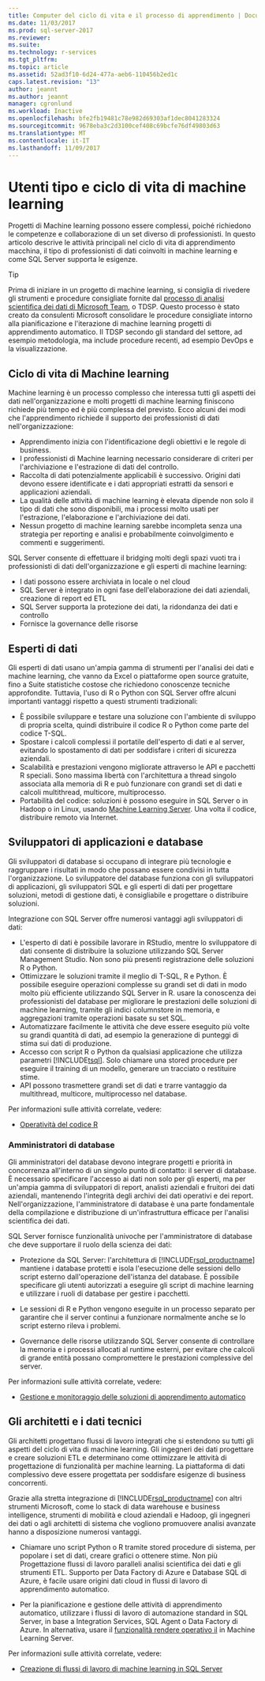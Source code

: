 ```yaml
---
title: Computer del ciclo di vita e il processo di apprendimento | Documenti Microsoft
ms.date: 11/03/2017
ms.prod: sql-server-2017
ms.reviewer: 
ms.suite: 
ms.technology: r-services
ms.tgt_pltfrm: 
ms.topic: article
ms.assetid: 52ad3f10-6d24-477a-aeb6-110456b2ed1c
caps.latest.revision: "13"
author: jeannt
ms.author: jeannt
manager: cgronlund
ms.workload: Inactive
ms.openlocfilehash: bfe2fb19481c78e982d69303af1dec8041283324
ms.sourcegitcommit: 9678eba3c2d3100cef408c69bcfe76df49803d63
ms.translationtype: MT
ms.contentlocale: it-IT
ms.lasthandoff: 11/09/2017
---
```

# <a name="machine-learning-lifecycle-and-personas"></a>Utenti tipo e ciclo di vita di machine learning

Progetti di Machine learning possono essere complessi, poiché richiedono le competenze e collaborazione di un set diverso di professionisti. In questo articolo descrive le attività principali nel ciclo di vita di apprendimento macchina, il tipo di professionisti di dati coinvolti in machine learning e come SQL Server supporta le esigenze.

> [!TIP]
> 
> Prima di iniziare in un progetto di machine learning, si consiglia di rivedere gli strumenti e procedure consigliate fornite dal [processo di analisi scientifica dei dati di Microsoft Team](https://blogs.technet.microsoft.com/machinelearning/2017/10/09/the-microsoft-team-data-science-process-tdsp-recent-updates/), o TDSP. Questo processo è stato creato da consulenti Microsoft consolidare le procedure consigliate intorno alla pianificazione e l'iterazione di machine learning progetti di apprendimento automatico. Il TDSP secondo gli standard del settore, ad esempio metodologia, ma include procedure recenti, ad esempio DevOps e la visualizzazione.

## <a name="machine-learning-life-cycle"></a>Ciclo di vita di Machine learning

Machine learning è un processo complesso che interessa tutti gli aspetti dei dati nell'organizzazione e molti progetti di machine learning finiscono richiede più tempo ed è più complessa del previsto. Ecco alcuni dei modi che l'apprendimento richiede il supporto dei professionisti di dati nell'organizzazione:

+ Apprendimento inizia con l'identificazione degli obiettivi e le regole di business.
+ I professionisti di Machine learning necessario considerare di criteri per l'archiviazione e l'estrazione di dati del controllo.
+ Raccolta di dati potenzialmente applicabili è successivo.  Origini dati devono essere identificate e i dati appropriati estratti da sensori e applicazioni aziendali. 
+ La qualità delle attività di machine learning è elevata dipende non solo il tipo di dati che sono disponibili, ma i processi molto usati per l'estrazione, l'elaborazione e l'archiviazione dei dati. 
+ Nessun progetto di machine learning sarebbe incompleta senza una strategia per reporting e analisi e probabilmente coinvolgimento e commenti e suggerimenti.

SQL Server consente di effettuare il bridging molti degli spazi vuoti tra i professionisti di dati dell'organizzazione e gli esperti di machine learning:

+ I dati possono essere archiviata in locale o nel cloud
+ SQL Server è integrato in ogni fase dell'elaborazione dei dati aziendali, creazione di report ed ETL
+ SQL Server supporta la protezione dei dati, la ridondanza dei dati e controllo
+ Fornisce la governance delle risorse

## <a name="data-scientists"></a>Esperti di dati

Gli esperti di dati usano un'ampia gamma di strumenti per l'analisi dei dati e machine learning, che vanno da Excel o piattaforme open source gratuite, fino a Suite statistiche costose che richiedono conoscenze tecniche approfondite. Tuttavia, l'uso di R o Python con SQL Server offre alcuni importanti vantaggi rispetto a questi strumenti tradizionali:

+ È possibile sviluppare e testare una soluzione con l'ambiente di sviluppo di propria scelta, quindi distribuire il codice R o Python come parte del codice T-SQL.
+ Spostare i calcoli complessi il portatile dell'esperto di dati e al server, evitando lo spostamento di dati per soddisfare i criteri di sicurezza aziendali.
+ Scalabilità e prestazioni vengono migliorate attraverso le API e pacchetti R speciali. Sono massima libertà con l'architettura a thread singolo associata alla memoria di R e può funzionare con grandi set di dati e calcoli multithread, multicore, multiprocesso.
+ Portabilità del codice: soluzioni è possono eseguire in SQL Server o in Hadoop o in Linux, usando [Machine Learning Server](https://docs.microsoft.com/machine-learning-server/what-is-machine-learning-server). Una volta il codice, distribuire remoto via Internet.

## <a name="application-and-database-developers"></a>Sviluppatori di applicazioni e database

Gli sviluppatori di database si occupano di integrare più tecnologie e raggruppare i risultati in modo che possano essere condivisi in tutta l'organizzazione. Lo sviluppatore del database funziona con gli sviluppatori di applicazioni, gli sviluppatori SQL e gli esperti di dati per progettare soluzioni, metodi di gestione dati, è consigliabile e progettare o distribuire soluzioni.

Integrazione con SQL Server offre numerosi vantaggi agli sviluppatori di dati:

+ L'esperto di dati è possibile lavorare in RStudio, mentre lo sviluppatore di dati consente di distribuire la soluzione utilizzando SQL Server Management Studio. Non sono più presenti registrazione delle soluzioni R o Python.
+ Ottimizzare le soluzioni tramite il meglio di T-SQL, R e Python. È possibile eseguire operazioni complesse su grandi set di dati in modo molto più efficiente utilizzando SQL Server in R. usare la conoscenza dei professionisti del database per migliorare le prestazioni delle soluzioni di machine learning, tramite gli indici columnstore in memoria, e aggregazioni tramite operazioni basate su set SQL. 
+ Automatizzare facilmente le attività che deve essere eseguito più volte su grandi quantità di dati, ad esempio la generazione di punteggi di stima sui dati di produzione. 
+ Accesso con script R o Python da qualsiasi applicazione che utilizza parametri [!INCLUDE[tsql](../../includes/tsql-md.md)]. Solo chiamare una stored procedure per eseguire il training di un modello, generare un tracciato o restituire stime.
+ API possono trasmettere grandi set di dati e trarre vantaggio da multithread, multicore, multiprocesso nel database.

Per informazioni sulle attività correlate, vedere:
+ [Operatività del codice R](../../advanced-analytics/r/operationalizing-your-r-code.md)

### <a name="database-administrators"></a>Amministratori di database

Gli amministratori del database devono integrare progetti e priorità in concorrenza all'interno di un singolo punto di contatto: il server di database. È necessario specificare l'accesso ai dati non solo per gli esperti, ma per un'ampia gamma di sviluppatori di report, analisti aziendali e fruitori dei dati aziendali, mantenendo l'integrità degli archivi dei dati operativi e dei report. Nell'organizzazione, l'amministratore di database è una parte fondamentale della compilazione e distribuzione di un'infrastruttura efficace per l'analisi scientifica dei dati. 

SQL Server fornisce funzionalità univoche per l'amministratore di database che deve supportare il ruolo della scienza dei dati:

+ Protezione da SQL Server: l'architettura di [!INCLUDE[rsql_productname](../../includes/rsql-productname-md.md)] mantiene i database protetti e isola l'esecuzione delle sessioni dello script esterno dall'operazione dell'istanza del database. È possibile specificare gli utenti autorizzati a eseguire gli script di machine learning e utilizzare i ruoli di database per gestire i pacchetti.

+ Le sessioni di R e Python vengono eseguite in un processo separato per garantire che il server continui a funzionare normalmente anche se lo script esterno rileva i problemi.

+ Governance delle risorse utilizzando SQL Server consente di controllare la memoria e i processi allocati al runtime esterni, per evitare che calcoli di grande entità possano compromettere le prestazioni complessive del server.

Per informazioni sulle attività correlate, vedere:
+ [Gestione e monitoraggio delle soluzioni di apprendimento automatico](../../advanced-analytics/r/managing-and-monitoring-r-solutions.md)

## <a name="architects-and-data-engineers"></a>Gli architetti e i dati tecnici

Gli architetti progettano flussi di lavoro integrati che si estendono su tutti gli aspetti del ciclo di vita di machine learning. Gli ingegneri dei dati progettare e creare soluzioni ETL e determinano come ottimizzare le attività di progettazione di funzionalità per machine learning. La piattaforma di dati complessivo deve essere progettata per soddisfare esigenze di business concorrenti.

Grazie alla stretta integrazione di [!INCLUDE[rsql_productname](../../includes/rsql-productname-md.md)] con altri strumenti Microsoft, come lo stack di data warehouse e business intelligence, strumenti di mobilità e cloud aziendali e Hadoop, gli ingegneri dei dati o agli architetti di sistema che vogliono promuovere analisi avanzate hanno a disposizione numerosi vantaggi.

+ Chiamare uno script Python o R tramite stored procedure di sistema, per popolare i set di dati, creare grafici o ottenere stime. Non più Progettazione flussi di lavoro paralleli analisi scientifica dei dati e gli strumenti ETL. Supporto per Data Factory di Azure e Database SQL di Azure, è facile usare origini dati cloud in flussi di lavoro di apprendimento automatico.

+ Per la pianificazione e gestione delle attività di apprendimento automatico, utilizzare i flussi di lavoro di automazione standard in SQL Server, in base a Integration Services, SQL Agent o Data Factory di Azure. In alternativa, usare il [funzionalità rendere operativo il](https://docs.microsoft.com/machine-learning-server/operationalize/how-to-deploy-web-service-publish-manage-in-r) in Machine Learning Server.

Per informazioni sulle attività correlate, vedere:

+ [Creazione di flussi di lavoro di machine learning in SQL Server](../../advanced-analytics/r/creating-workflows-that-use-r-in-sql-server.md)

